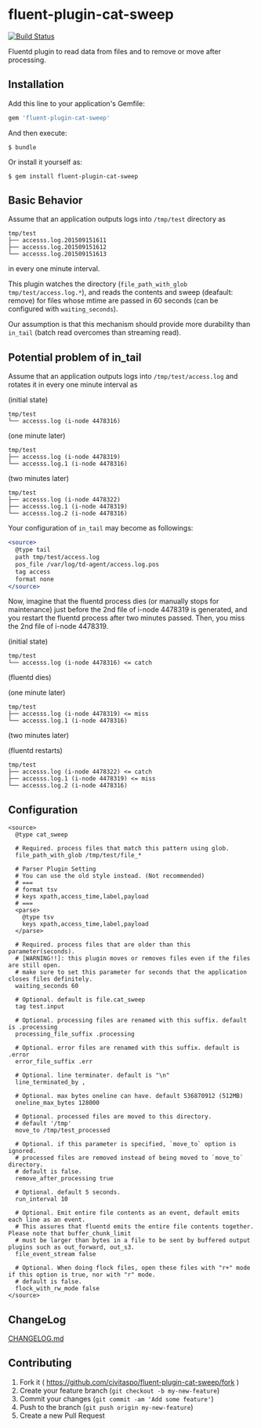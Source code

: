 # fluent-plugin-cat-sweep

[![Build Status](https://secure.travis-ci.org/civitaspo/fluent-plugin-cat-sweep.png?branch=master)](http://travis-ci.org/civitaspo/fluent-plugin-cat-sweep)

Fluentd plugin to read data from files and to remove or move after processing.

## Installation

Add this line to your application's Gemfile:

```ruby
gem 'fluent-plugin-cat-sweep'
```

And then execute:

    $ bundle

Or install it yourself as:

    $ gem install fluent-plugin-cat-sweep

## Basic Behavior

Assume that an application outputs logs into `/tmp/test` directory as

```
tmp/test
├── accesss.log.201509151611
├── accesss.log.201509151612
└── accesss.log.201509151613
```

in every one minute interval. 

This plugin watches the directory (`file_path_with_glob tmp/test/access.log.*`), and reads the contents and sweep (deafault: remove) for files whose mtime are passed in 60 seconds (can be configured with `waiting_seconds`).

Our assumption is that this mechanism should provide more durability than `in_tail` (batch read overcomes than streaming read). 

## Potential problem of in_tail

Assume that an application outputs logs into `/tmp/test/access.log` and rotates it in every one minute interval as

(initial state)

```
tmp/test
└── accesss.log (i-node 4478316)
```

(one minute later)

```
tmp/test
├── accesss.log (i-node 4478319)
└── accesss.log.1 (i-node 4478316)
```

(two minutes later)

```
tmp/test
├── accesss.log (i-node 4478322)
├── accesss.log.1 (i-node 4478319)
└── accesss.log.2 (i-node 4478316)
```

Your configuration of `in_tail` may become as followings:

```apache
<source>
  @type tail
  path tmp/test/access.log
  pos_file /var/log/td-agent/access.log.pos
  tag access
  format none
</source>
```

Now, imagine that the fluentd process dies (or manually stops for maintenance) just before the 2nd file of i-node 4478319 is generated, and you restart the fluentd process after two minutes passed. Then, you miss the 2nd file of i-node 4478319.

(initial state)

```
tmp/test
└── accesss.log (i-node 4478316) <= catch
```

(fluentd dies)

(one minute later)

```
tmp/test
├── accesss.log (i-node 4478319) <= miss
└── accesss.log.1 (i-node 4478316)
```

(two minutes later)

(fluentd restarts)

```
tmp/test
├── accesss.log (i-node 4478322) <= catch
├── accesss.log.1 (i-node 4478319) <= miss
└── accesss.log.2 (i-node 4478316)
```

## Configuration

```
<source>
  @type cat_sweep

  # Required. process files that match this pattern using glob.
  file_path_with_glob /tmp/test/file_*

  # Parser Plugin Setting
  # You can use the old style instead. (Not recommended)
  # ===
  # format tsv
  # keys xpath,access_time,label,payload
  # ===
  <parse>
    @type tsv
    keys xpath,access_time,label,payload
  </parse>

  # Required. process files that are older than this parameter(seconds).
  # [WARNING!!]: this plugin moves or removes files even if the files are still open.
  # make sure to set this parameter for seconds that the application closes files definitely.
  waiting_seconds 60

  # Optional. default is file.cat_sweep
  tag test.input

  # Optional. processing files are renamed with this suffix. default is .processing
  processing_file_suffix .processing

  # Optional. error files are renamed with this suffix. default is .error
  error_file_suffix .err

  # Optional. line terminater. default is "\n"
  line_terminated_by ,

  # Optional. max bytes oneline can have. default 536870912 (512MB)
  oneline_max_bytes 128000

  # Optional. processed files are moved to this directory.
  # default '/tmp'
  move_to /tmp/test_processed

  # Optional. if this parameter is specified, `move_to` option is ignored.
  # processed files are removed instead of being moved to `move_to` directory.
  # default is false.
  remove_after_processing true

  # Optional. default 5 seconds.
  run_interval 10

  # Optional. Emit entire file contents as an event, default emits each line as an event.
  # This assures that fluentd emits the entire file contents together. Please note that buffer_chunk_limit
  # must be larger than bytes in a file to be sent by buffered output plugins such as out_forward, out_s3.
  file_event_stream false

  # Optional. When doing flock files, open these files with "r+" mode if this option is true, nor with "r" mode.
  # default is false.
  flock_with_rw_mode false
</source>
```

## ChangeLog

[CHANGELOG.md](CHANGELOG.md)

## Contributing

1. Fork it ( https://github.com/civitaspo/fluent-plugin-cat-sweep/fork )
2. Create your feature branch (`git checkout -b my-new-feature`)
3. Commit your changes (`git commit -am 'Add some feature'`)
4. Push to the branch (`git push origin my-new-feature`)
5. Create a new Pull Request
